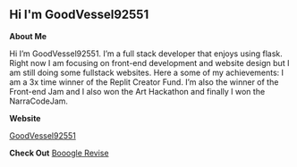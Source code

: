 **Hi I'm GoodVessel92551**
------
**About Me**

Hi I’m GoodVessel92551. I’m a full stack developer that enjoys using flask. Right now I am focusing on front-end development and website design but I am still doing some fullstack websites. Here a some of my achievements: I am a 3x time winner of the Replit Creator Fund. I’m also the winner of the Front-end Jam and I also won the Art Hackathon and finally I won the NarraCodeJam.

**Website**

[GoodVessel92551](https://goodvessel92551.repl.co/)

**Check Out**
[Booogle Revise](https://revise.booogle.app)

